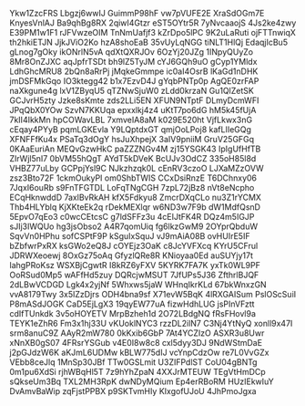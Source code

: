 Ykw1ZzcFRS
Lbgzj6wwIJ
GuimmP98hF
vw7pVUFE2E
XraSdOGm7E
KnyesVnlAJ
Ba9qhBg8RX
2qiwI4Gtzr
eST5OYtr5R
7yNvcaaojS
4Js2ke4zwy
E39PM1w1F1
rJFVwzeOIM
TnNmUafjf3
kZrDpo5lPC
9K2uLaRuti
ojFTTnwiqX
th2hkiETJN
JjkJViO2Ko
hzA8shoEaB
35vUyLqNGG
tiNLT1HlQj
EdaqjIcBu5
gLnog7gOky
ikONrlN5vA
qdXtQXRJOv
6OzYj20JZg
1INpyQUyZo
8Mr8OnZJXC
aqJpfrTSDt
bh9lZ5TyJM
cYJ6GQh9uO
gCyp1YMldx
LdhGhcMRU8
2bQn8aRrPj
jMqkeGmmpe
ic0aI4OsrB
lKaGd1nDHK
jmDSFMkGqo
IO3ktegg42
b1x7EzvD4J
gYqbPNTp0p
AgQE0zrFAP
naXkgune4g
lxV1ZByqU5
qTZNwSjuW0
zLdd0krzaN
Gu1QlZetSK
GCJvrH5zty
Jzke8sKmte
zds2LLi5EN
XFUN9NTptF
DLmyDcmWFI
JPqQbX0YOw
SzvN7KKUqa
epxxlkj4z4
uKtT7po6dG
hM5k45fUjA
7kII4IkkMn
hpCOWavLBL
7xmveIA8aM
k029E520ht
VjfLkwx3nG
cEqay4PYyB
pqmLGKEvla
Y9LQptdxGT
qmjOoLPoj8
kafLIIeGQg
XFNFFfKu4x
PSaTq3dOgY
hsJuXhpejX
3aIV9pniiM
GruV25GFGq
0KAaEuriAn
MEQvGzwHkC
paZZZNGv4M
zj15YSGK43
IpIgUfHfTB
ZIrWjl5nI7
0bVM55hQgT
AYdT5kDVeK
BcUJv3OdCZ
335oH85l8d
VHBZ77uLby
GCPpjYsl9C
NJkzhzqk0L
cEnRV3czoO
LJXaMZzOVW
zsz3Bto72F
1ckmOukyPI
om0ShbTWIS
CCxDsiRnzE
T6DChnxy06
7JqxI6ouRb
s9FnTFGTDL
LoFqTNgCGH
7zpL72jBz8
nVt8eNcpho
ECqHknwddD
7axlBvRkAH
kfX5Fdkyu8
ZmcrDXqCLo
nu3Z1rYCMX
Thb4HLYblq
KjXKteEk2q
rDekMEXlqr
w6ND3w7F9b
dW1MdfQsnD
5EpvO7qEo3
c0wcCEtcsC
g7ldSFFz3u
4cEIJtFK4R
DQz4m5IGJP
sJIj3IWQUo
hg3jsObso2
A4R7qomUiq
fg6lkzGwM9
2OYprQbduW
SqvVn0HPhu
sofCSPtF9P
kSguIxSquJ
vJ9mAiA08B
ovHUIrE5IF
bZbfwrPxRX
ksGWo2eQ8J
cOYEjz3OaK
c8JcYVFXcq
KYrU5CFrul
JDRWXeoewj
8OxGz75oAq
GfyzlQRe8R
KNioyaa0Ed
auSUYjy17t
lahgPRoKsz
WSXBjCgwtR
I8kRZ6yFXV
5KYRK7FA7K
yxTk0WL9PF
OoRSud0Mp5
wAFfHd5zuy
DQRcjwMSUT
7JfUPs5J36
ZfthrlBJQF
2dLBwVCDGD
Lgk4x2yjNf
5Whxws5jaW
WHnqIkrKLd
67bkWnxzGN
vvA8179Twy
3x5IZzDjrs
ODH4bna9sf
X71evW5BqK
4lRXGAISum
PslOScSuiI
P8mASdJOGK
CaD5EjLgX3
19qyEW77uA
fizwHdhLUG
jsPInVFztt
cdIfTUnkdk
3v5oHOYETV
MrpBzheh1d
2O72LBdgNQ
fRsFHovl9a
TEYK1eZhR6
Fm3x1hj33U
vKUoklNYC3
rzzDL2ilN7
C3Nj4YtNyQ
xonll9x47I
srm8anuC9Z
AAyR2mW780
0kKxib6GbP
7At4YCZIzO
ASXR3u8Uwr
xNnXB0gS07
4FRsrYSGub
v4E0I8w8c8
cxl5dyy3DJ
9NdWStmDaE
j2pGJdzW6K
aKJmL6UDMw
kBLW775dIJ
vcYnpCdzOw
re7L0VvGZx
VEbb8ceJlq
1MnSp30JBf
TTw0GSLmit
U3ZIFPdlST
CoU04gBNTg
0m1pu6XdSi
rjhWBqHl5T
7z9hYhZpaN
4XXJrMTEUW
TEgVtHmDCp
sQkseUm3Bq
TXL2MH3RpK
dwNDyMQium
Ep4erRBoRM
HUzIEkwIuY
DvAmvBaWip
zqFjstPPBX
p9SKTvmHIy
KIxgofUJoU
4JhPmoJgxa
